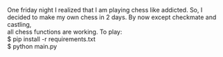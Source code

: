 One friday night I realized that I am playing chess like addicted. So, I decided to make my own chess in 2 days. By now except checkmate and castling, <br/>
all chess functions are working. To play: <br/>
$ pip install -r requirements.txt <br/>
$ python main.py 
